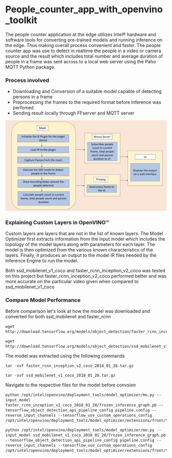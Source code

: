 # People_counter_app_with_openvino_toolkit

The people counter application at the edge utilizes Intel® hardware and software tools for converting pre-trained models and running inference on the edge. Thus making overall process convenient and faster. The people counter app was use to detect in realtime the people in a video or camera source and the result which includes total number and average duration of people in a frame was sent across to a local web server using the Paho MQTT Python package.

### Process involved

* Downloading and Conversion of a suitable model capable of detecting persons in a frame
* Preprocessing the frames to the required format before Inference was perfomed
* Sending result locally through FFserver and MQTT server

![process involved](images/flow.png)

### Explaining Custom Layers in OpenVINO™

Custom layers are layers that are not in the list of known layers. The Model Optimizer first extracts information from the input model which includes the topology of the model layers along with parameters for each layer. The model is then optimized from the various known characteristics of the layers. Finally, it produces an output to the model IR files needed by the Inference Engine to run the model.

Both ssd_mobilenet_v1_coco and faster_rcnn_inception_v2_coco was tested on this project but faster_rcnn_inception_v2_coco performed better and was more accurate on the particular video given when compared to ssd_mobilenet_v1_coco

### Compare Model Performance

Before comparison let's look at how the model was downloaded and converted for both ssd_mobilenet and faster_rcnn

```
wget http://download.tensorflow.org/models/object_detection/faster_rcnn_inception_v2_coco_2018_01_28.tar.gz
```
```
wget http://download.tensorflow.org/models/object_detection/ssd_mobilenet_v1_coco_2018_01_28.tar.gz
```

The model was extracted using the following commands

```
tar -xvf faster_rcnn_inception_v2_coco_2018_01_28.tar.gz
```
```
tar -xvf ssd_mobilenet_v1_coco_2018_01_28.tar.gz
```

Navigate to the respective files for the model before convsion

```
python /opt/intel/openvino/deployment_tools/model_optimizer/mo.py --input_model faster_rcnn_inception_v2_coco_2018_01_28/frozen_inference_graph.pb --tensorflow_object_detection_api_pipeline_config pipeline.config --reverse_input_channels --tensorflow_use_custom_operations_config /opt/intel/openvino/deployment_tools/model_optimizer/extensions/front/tf/faster_rcnn_support.json
```
```
python /opt/intel/openvino/deployment_tools/model_optimizer/mo.py --input_model ssd_mobilenet_v1_coco_2018_01_28/frozen_inference_graph.pb --tensorflow_object_detection_api_pipeline_config pipeline.config --reverse_input_channels --tensorflow_use_custom_operations_config /opt/intel/openvino/deployment_tools/model_optimizer/extensions/front/tf/ssd_v2_support.json
```

